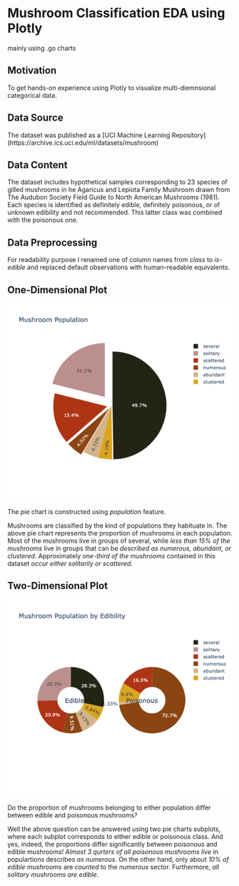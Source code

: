 # Mushroom Classification EDA using Plotly 
<p>mainly using .go charts</p>

## Motivation
<p>To get hands-on experience using Plotly to visualize multi-diemnsional categorical data.</p>

## Data Source
<p>The dataset was published as a [UCI Machine Learning Repository](https://archive.ics.uci.edu/ml/datasets/mushroom)</p>

## Data Content
<p>The dataset includes hypothetical samples corresponding to 23 species of gilled mushrooms in he Agaricus and Lepiota Family Mushroom drawn from The Audubon Society Field Guide to North American Mushrooms (1981). Each species is identified as definitely edible, definitely poisonous, or of unknown edibility and not recommended. This latter class was combined with the poisonous one.</p>

## Data Preprocessing 
<p>For readability purpose I renamed one of column names from <i>class</i> to <i>is-edible</i> and replaced default observations with human-readable equivalents.</p>

## One-Dimensional Plot
![Mushroom Population Pie Chart](Images/newplot.png)
<p>The pie chart is constructed using <i>population</i> feature.</p>
<p>Mushrooms are classified by the kind of populations they habituate in. The above pie chart represents the proportion of mushrooms in each population. Most of the mushrooms live in groups of several, while <i>less than 15% of the mushrooms</i> live in groups that can be <i>described as numerous, abundant, or clustered</i>. Approximately <i>one-third of the mushrooms</i> contained in this dataset <i>occur either solitarily or scattered</i>.</p>

## Two-Dimensional Plot
![Mushroom Population By Edibility Pie Chart](Images/newplot-2.png)
<p>Do the proportion of mushrooms belonging to either population differ between edible and poisonous mushrooms?</p>
<p>Well the above question can be answered using two pie charts subplots, where each subplot corresponds to either edible or poisonous class. And yes, indeed, the proportions differ significantly between poisonous and edible mushrooms! <i>Almost 3 qurters of all poisonous mushrooms live</i> in populartions describes <i>as numerous</i>. On the other hand, only about <i>10% of edible mushrooms</i> are <i>counted</i> to the <i>numerous</i> sector. Furthermore, <i>all solitary mushrooms are edible<i>.

